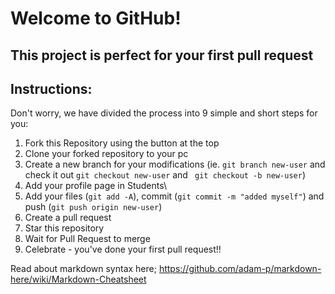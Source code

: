 # Welcome to GitHub!
## This project is perfect for your first pull request

## Instructions:
Don't worry, we have divided the process into 9 simple and short steps for you:

1. Fork this Repository using the button at the top
2. Clone your forked repository to your pc
3. Create a new branch for your modifications (ie. ```git branch new-user``` and check it out ```git checkout new-user``` and ``` git checkout -b new-user```)
4. Add your profile page in Students\
5. Add your files (```git add -A```), commit (```git commit -m "added myself"```) and push (```git push origin new-user```)
6. Create a pull request
7. Star this repository
8. Wait for Pull Request to merge
9. Celebrate - you've done your first pull request!!


Read about markdown syntax here;
https://github.com/adam-p/markdown-here/wiki/Markdown-Cheatsheet
